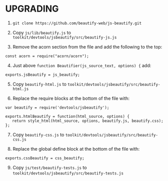 # UPGRADING

1. `git clone https://github.com/beautify-web/js-beautify.git`

2. Copy `js/lib/beautify.js` to `toolkit/devtools/jsbeautify/src/beautify-js.js`

3. Remove the acorn section from the file and add the following to the top:

 ```
 const acorn = require("acorn/acorn");
 ```

4. Just above `function Beautifier(js_source_text, options) {` add:

 ```
 exports.jsBeautify = js_beautify;
 ```

5. Copy `beautify-html.js` to `toolkit/devtools/jsbeautify/src/beautify-html.js`

6. Replace the require blocks at the bottom of the file with:

 ```
 var beautify = require('devtools/jsbeautify');

 exports.htmlBeautify = function(html_source, options) {
    return style_html(html_source, options, beautify.js, beautify.css);
 };
 ```

7. Copy `beautify-css.js` to `toolkit/devtools/jsbeautify/src/beautify-css.js`

8. Replace the global define block at the bottom of the file with:
 ```
 exports.cssBeautify = css_beautify;
 ```
9. Copy `js/test/beautify-tests.js` to `toolkit/devtools/jsbeautify/src/beautify-tests.js`
